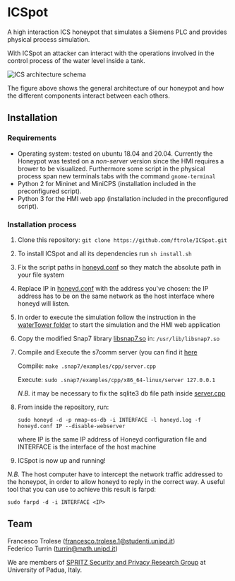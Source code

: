 # ICSpot
A high interaction ICS honeypot that simulates a Siemens PLC and provides physical process simulation.

With ICSpot an attacker can interact with the operations involved in the control process of the water level inside a tank.

<img src="./docs/imgs/ICSpot_schema.png" alt="ICS architecture schema" />

The figure above shows the general architecture of our honeypot and how the different components interact between each others. 

## Installation

### Requirements 
- Operating system: tested on ubuntu 18.04 and 20.04. Currently the Honeypot was tested on a *non-server* version since the HMI requires a brower to be visualized. Furthermore some script in the physical process span new terminals tabs with the command `gnome-terminal`
- Python 2 for Mininet and MiniCPS (installation included in the preconfigured script).
- Python 3 for the HMI web app (installation included in the preconfigured script).


### Installation process

1. Clone this repository: `git clone https://github.com/ftrole/ICSpot.git`
2. To install ICSpot and all its dependencies run `sh install.sh`
3. Fix the script paths  in [honeyd.conf](./honeyd.conf) so they match the absolute path in your file system

4. Replace IP in [honeyd.conf](./honeyd.conf) with the address you've chosen: the IP address 
has to be on the same network as the host interface where honeyd will listen.

5. In order to execute the simulation follow the instruction in the [waterTower folder](./waterTower/README.md) to start the simulation and the HMI web application

6. Copy the modified Snap7 library [libsnap7.so](./snap7/build/bin/x86_64-linux/libsnap7.so) in: `/usr/lib/libsnap7.so`

7. Compile and Execute the s7comm server (you can find it [here](./snap7/examples/cpp/x86_64-linux/server) 

    Compile: `make .snap7/examples/cpp/server.cpp`  

    Execute: `sudo .snap7/examples/cpp/x86_64-linux/server 127.0.0.1`

    *N.B.* it may be necessary to fix the sqlite3 db file path inside [server.cpp](./snap7/examples/cpp/server.cpp)

8. From inside the repository, run: 

    `sudo honeyd -d -p nmap-os-db -i INTERFACE -l honeyd.log -f honeyd.conf IP --disable-webserver`

    where IP is the same IP address of Honeyd configuration file and INTERFACE is the interface of the host machine

9. ICSpot is now up and running!

*N.B.* The host computer have to intercept the network traffic addressed to the honeypot, in order to allow honeyd to reply in the correct way. 
A useful tool that you can use to achieve this result is farpd:

`sudo farpd -d -i INTERFACE <IP>`

## Team
Francesco Trolese (francesco.trolese.1@studenti.unipd.it)  
Federico Turrin (turrin@math.unipd.it)


We are members of [SPRITZ Security and Privacy Research Group](https://spritz.math.unipd.it/) at University of Padua, Italy.
